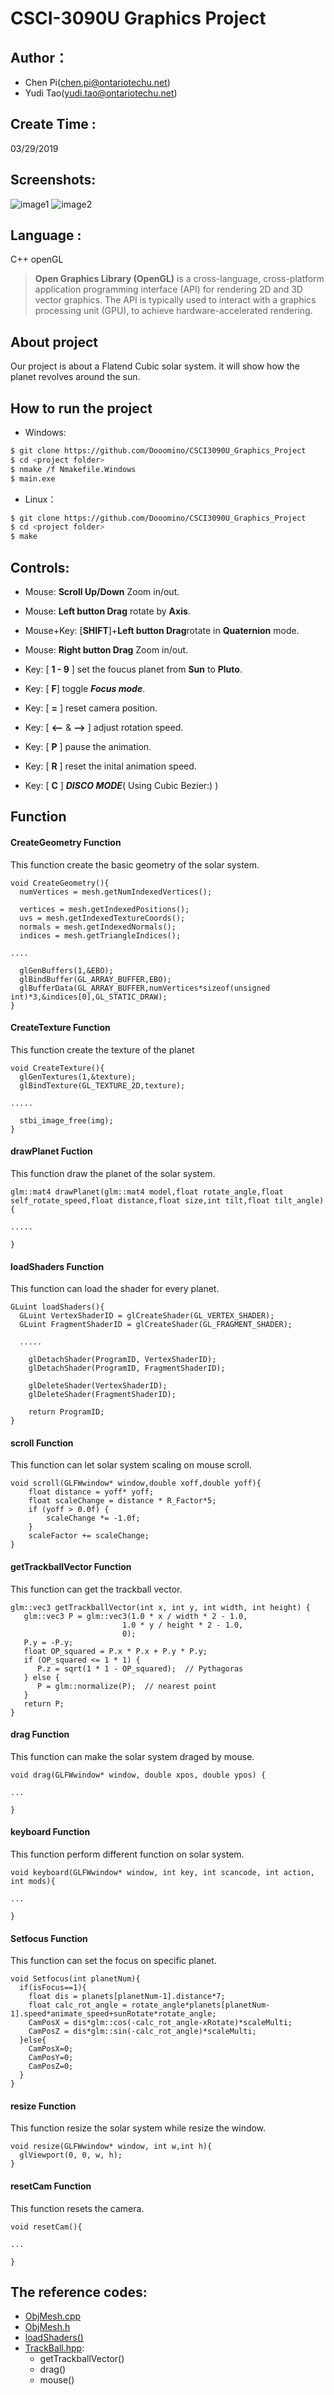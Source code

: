 # CSCI-3090U Graphics Project
## Author：
- Chen Pi(chen.pi@ontariotechu.net)
- Yudi Tao(yudi.tao@ontariotechu.net)

## Create Time :
03/29/2019

## Screenshots:
![image1](/images/screenshot_2.png)
![image2](/images/screenshot_1.png)

## Language :
C++ openGL
> **Open Graphics Library (OpenGL)** is a cross-language, cross-platform application programming interface (API) for rendering 2D and 3D vector graphics. The API is typically used to interact with a graphics processing unit (GPU), to achieve hardware-accelerated rendering.

## About project
Our project is about a Flatend Cubic solar system. it will show how the planet revolves around the sun.

## How to run the project
- Windows:
```sh
$ git clone https://github.com/Dooomino/CSCI3090U_Graphics_Project
$ cd <project folder>
$ nmake /f Nmakefile.Windows
$ main.exe
```
- Linux：
```sh
$ git clone https://github.com/Dooomino/CSCI3090U_Graphics_Project
$ cd <project folder>
$ make
```
## Controls:

- Mouse: **Scroll Up/Down** Zoom in/out.
- Mouse: **Left button Drag** rotate by **Axis**.
- Mouse+Key: [**SHIFT**]+**Left button Drag**rotate in **Quaternion** mode.
- Mouse: **Right button Drag** Zoom in/out.

- Key: [ **1 - 9** ] set the foucus planet from **Sun** to **Pluto**.
- Key: [ **F**] toggle ***Focus mode***. 
- Key: [ **=** ] reset camera position.
- Key: [ **⟵** & **⟶** ] adjust rotation speed.
- Key: [ **P** ] pause the animation.
- Key: [ **R** ] reset the inital animation speed.
- Key: [ **C** ] ***DISCO MODE***( Using Cubic Bezier:) )

## Function
#### CreateGeometry Function
This function create the basic geometry of the solar system. 


```
void CreateGeometry(){
  numVertices = mesh.getNumIndexedVertices();

  vertices = mesh.getIndexedPositions();
  uvs = mesh.getIndexedTextureCoords();
  normals = mesh.getIndexedNormals();
  indices = mesh.getTriangleIndices();

....

  glGenBuffers(1,&EBO);
  glBindBuffer(GL_ARRAY_BUFFER,EBO);
  glBufferData(GL_ARRAY_BUFFER,numVertices*sizeof(unsigned int)*3,&indices[0],GL_STATIC_DRAW);
}
```

#### CreateTexture Function
This function create the texture of the planet
```
void CreateTexture(){
  glGenTextures(1,&texture);
  glBindTexture(GL_TEXTURE_2D,texture);

.....

  stbi_image_free(img);
}
```

#### drawPlanet Fuction
This function draw the planet of the solar system.
```
glm::mat4 drawPlanet(glm::mat4 model,float rotate_angle,float self_rotate_speed,float distance,float size,int tilt,float tilt_angle){

.....

}
````

#### loadShaders Function
This function can load the shader for every planet.
```
GLuint loadShaders(){
  GLuint VertexShaderID = glCreateShader(GL_VERTEX_SHADER);
  GLuint FragmentShaderID = glCreateShader(GL_FRAGMENT_SHADER);
  
  .....
  
    glDetachShader(ProgramID, VertexShaderID);
	glDetachShader(ProgramID, FragmentShaderID);

	glDeleteShader(VertexShaderID);
	glDeleteShader(FragmentShaderID);

	return ProgramID;
} 
```

#### scroll Function
This function can let solar system scaling on mouse scroll.
```
void scroll(GLFWwindow* window,double xoff,double yoff){
    float distance = yoff* yoff;
    float scaleChange = distance * R_Factor*5;
    if (yoff > 0.0f) {
        scaleChange *= -1.0f;
    }
    scaleFactor += scaleChange;
}
```

#### getTrackballVector Function
This function can get the trackball vector.
```
glm::vec3 getTrackballVector(int x, int y, int width, int height) {
   glm::vec3 P = glm::vec3(1.0 * x / width * 2 - 1.0,
   	                     1.0 * y / height * 2 - 1.0,
   	                     0);
   P.y = -P.y;
   float OP_squared = P.x * P.x + P.y * P.y;
   if (OP_squared <= 1 * 1) {
      P.z = sqrt(1 * 1 - OP_squared);  // Pythagoras
   } else {
      P = glm::normalize(P);  // nearest point
   }
   return P;
}
```

#### drag Function
This function can make the solar system draged by mouse.
```
void drag(GLFWwindow* window, double xpos, double ypos) {

...

}
```

#### keyboard Function
This function perform different function on solar system.
```
void keyboard(GLFWwindow* window, int key, int scancode, int action, int mods){

...

}
```

#### Setfocus Function
This function can set the focus on specific planet.
```
void Setfocus(int planetNum){
  if(isFocus==1){
    float dis = planets[planetNum-1].distance*7;
    float calc_rot_angle = rotate_angle*planets[planetNum-1].speed*animate_speed+sunRotate*rotate_angle;
    CamPosX = dis*glm::cos(-calc_rot_angle-xRotate)*scaleMulti;
    CamPosZ = dis*glm::sin(-calc_rot_angle)*scaleMulti;
  }else{
    CamPosX=0;
    CamPosY=0;
    CamPosZ=0;
  }
}
````

#### resize Function
This function resize the solar system while resize the window.
```
void resize(GLFWwindow* window, int w,int h){
  glViewport(0, 0, w, h);
}
```

#### resetCam Function
This function resets the camera.
```
void resetCam(){

...

}
```

## The reference codes:
- [ObjMesh.cpp](https://github.com/randyfortier/CSCI3090U_Examples/blob/master/04a_ParametricPrimitives_Sphere/ObjMesh.cpp)
- [ObjMesh.h](https://github.com/randyfortier/CSCI3090U_Examples/blob/master/04a_ParametricPrimitives_Sphere/ObjMesh.h)
- [loadShaders()](https://github.com/randyfortier/CSCI3090U_Examples/blob/master/04a_ParametricPrimitives_Sphere/ShaderProgram.cpp)
- [TrackBall.hpp](https://github.com/randyfortier/CSCI3090U_Examples/blob/master/04a_ParametricPrimitives_Sphere/ObjMesh.cpp):
	- getTrackballVector()
	- drag()
 	- mouse()
